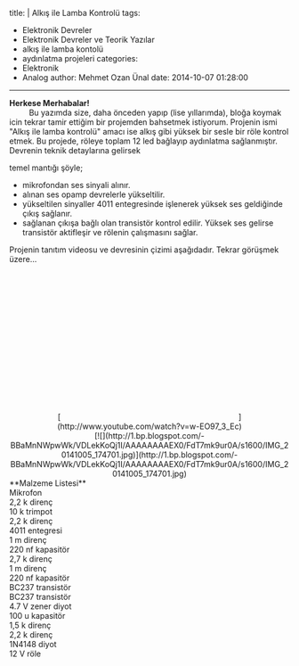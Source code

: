 title: |
  Alkış ile Lamba Kontrolü
tags:
  - Elektronik Devreler
  - Elektronik Devreler ve Teorik Yazılar
  - alkış ile lamba kontolü
  - aydınlatma projeleri
categories:
  - Elektronik
  - Analog
author: Mehmet Ozan Ünal
date: 2014-10-07 01:28:00
---
**Herkese Merhabalar!**  
         Bu yazımda size, daha önceden yapıp (lise yıllarımda), bloğa koymak icin tekrar tamir ettiğim bir projemden bahsetmek istiyorum. Projenin ismi "Alkış ile lamba kontrolü" amacı ise alkış gibi yüksek bir sesle bir röle kontrol etmek. Bu projede, röleye toplam 12 led bağlayıp aydınlatma sağlanmıştır. Devrenin teknik detaylarına gelirsek  
<!-- more -->temel mantığı şöyle;  
- mikrofondan ses sinyali alınır.  
- alınan ses opamp devrelerle yükseltilir.  
- yükseltilen sinyaller 4011 entegresinde işlenerek yüksek ses geldiğinde çıkış sağlanır.  
- sağlanan çıkışa bağlı olan transistör kontrol edilir. Yüksek ses gelirse transistör aktifleşir ve rölenin çalışmasını sağlar.  

Projenin tanıtım videosu ve devresinin çizimi aşağıdadır. Tekrar görüşmek üzere...  

<div class="separator" style="clear: both; text-align: center;">[<object class="BLOGGER-youtube-video" classid="clsid:D27CDB6E-AE6D-11cf-96B8-444553540000" codebase="http://download.macromedia.com/pub/shockwave/cabs/flash/swflash.cab#version=6,0,40,0" data-thumbnail-src="https://i.ytimg.com/vi/w-EO97_3_Ec/0.jpg" height="266" width="320"><param name="movie" value="https://www.youtube.com/v/w-EO97_3_Ec?version=3&amp;f=user_uploads&amp;c=google-webdrive-0&amp;app=youtube_gdata"><param name="bgcolor" value="#FFFFFF"><param name="allowFullScreen" value="true"><embed width="320" height="266" src="https://www.youtube.com/v/w-EO97_3_Ec?version=3&amp;f=user_uploads&amp;c=google-webdrive-0&amp;app=youtube_gdata" type="application/x-shockwave-flash" allowfullscreen="true"></object>](http://www.youtube.com/watch?v=w-EO97_3_Ec)</div>

<div class="separator" style="clear: both; text-align: center;">[![](http://1.bp.blogspot.com/-BBaMnNWpwWk/VDLekKoQj1I/AAAAAAAAEX0/FdT7mk9ur0A/s1600/IMG_20141005_174701.jpg)](http://1.bp.blogspot.com/-BBaMnNWpwWk/VDLekKoQj1I/AAAAAAAAEX0/FdT7mk9ur0A/s1600/IMG_20141005_174701.jpg)</div>

<div class="separator" style="clear: both; text-align: left;">**Malzeme Listesi**</div>

<div class="separator" style="clear: both; text-align: left;">Mikrofon</div>

<div class="separator" style="clear: both; text-align: left;">2,2 k direnç</div>

<div class="separator" style="clear: both; text-align: left;">10 k trimpot</div>

<div class="separator" style="clear: both; text-align: left;">2,2 k direnç</div>

<div class="separator" style="clear: both; text-align: left;">4011 entegresi</div>

<div class="separator" style="clear: both; text-align: left;">1 m direnç</div>

<div class="separator" style="clear: both; text-align: left;">220 nf kapasitör</div>

<div class="separator" style="clear: both; text-align: left;">2,7 k direnç</div>

<div class="separator" style="clear: both; text-align: left;">1 m direnç</div>

<div class="separator" style="clear: both; text-align: left;">220 nf kapasitör</div>

<div class="separator" style="clear: both; text-align: left;">BC237 transistör</div>

<div class="separator" style="clear: both; text-align: left;">BC237 transistör</div>

<div class="separator" style="clear: both; text-align: left;">4.7 V zener diyot</div>

<div class="separator" style="clear: both; text-align: left;">100 u kapasitör</div>

<div class="separator" style="clear: both; text-align: left;">1,5 k direnç</div>

<div class="separator" style="clear: both; text-align: left;">2,2 k direnç</div>

<div class="separator" style="clear: both; text-align: left;">1N4148 diyot</div>

<div class="separator" style="clear: both; text-align: left;">12 V röle</div>